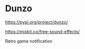 # Dunzo

https://pypi.org/project/dunzo/

https://mixkit.co/free-sound-effects/

Retro game notification

